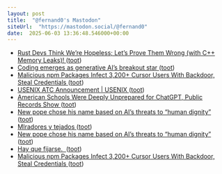 ```yaml
---
layout: post
title:  "@fernand0's Mastodon"
siteUrl:  "https://mastodon.social/@fernand0"
date:  2025-06-03 13:36:48.546000+00:00
---
```

*  [Rust Devs Think We’re Hopeless; Let’s Prove Them Wrong (with C++ Memory Leaks)! ](https://www.babaei.net/blog/rust-devs-think-we-are-hopeless-lets-prove-them-wrong-with-cpp-memory-leaks) ([toot](https://mastodon.social/@fernand0/114619698939753005))
*  [Coding emerges as generative AI’s breakout star ](https://www.fastcompany.com/91330342/coding-emerges-as-generative-ais-breakout-sta) ([toot](https://mastodon.social/@fernand0/114619514459601453))
*  [Malicious npm Packages Infect 3,200+ Cursor Users With Backdoor, Steal Credentials ](https://thehackernews.com/2025/05/malicious-npm-packages-infect-3200.htm) ([toot](https://mastodon.social/@fernand0/114619206914010454))
*  [USENIX ATC Announcement \| USENIX ](https://www.usenix.org/blog/usenix-atc-announcemen) ([toot](https://mastodon.social/@fernand0/114619038860308674))
*  [American Schools Were Deeply Unprepared for ChatGPT, Public Records Show ](https://www.404media.co/american-schools-were-deeply-unprepared-for-chatgpt-public-records-show) ([toot](https://mastodon.social/@fernand0/114618724707693933))
*  [New pope chose his name based on AI’s threats to “human dignity” ](https://arstechnica.com/information-technology/2025/05/new-pope-chose-his-name-based-on-ais-threats-to-human-dignity) ([toot](https://mastodon.social/@fernand0/114618565697691399))
*  [MIradores y tejados ](https://www.flickr.com/photos/fernand0/54526217957) ([toot](https://mastodon.social/@fernand0/114616902059108859))
*  [New pope chose his name based on AI’s threats to “human dignity” ](https://arstechnica.com/information-technology/2025/05/new-pope-chose-his-name-based-on-ais-threats-to-human-dignity) ([toot](https://mastodon.social/@fernand0/114616885253472247))
*  [Hay que fijarse.  ](https://avecesunafoto.wordpress.com/2025/06/02/hay-que-fijarse) ([toot](https://mastodon.social/@fernand0/114615027036398863))
*  [Malicious npm Packages Infect 3,200+ Cursor Users With Backdoor, Steal Credentials ](https://thehackernews.com/2025/05/malicious-npm-packages-infect-3200.htm) ([toot](https://mastodon.social/@fernand0/114614869915435147))
